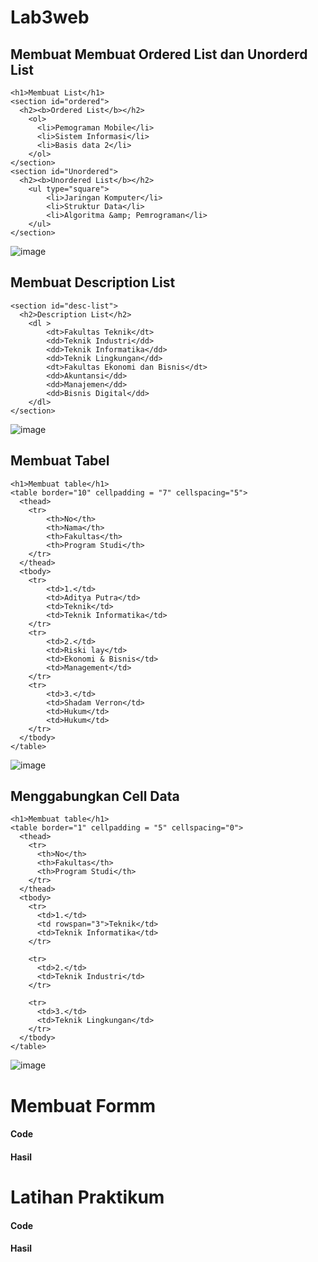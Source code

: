# Lab3web

## Membuat Membuat Ordered List dan Unorderd List
```
<h1>Membuat List</h1>
<section id="ordered">
  <h2><b>Ordered List</b></h2>
    <ol>
      <li>Pemograman Mobile</li>
      <li>Sistem Informasi</li>
      <li>Basis data 2</li>
    </ol>
</section>
<section id="Unordered">
  <h2><b>Unordered List</b></h2>
    <ul type="square">
        <li>Jaringan Komputer</li>
        <li>Struktur Data</li>
        <li>Algoritma &amp; Pemrograman</li>
    </ul>
</section>
```
![image](https://github.com/adityaputrawijaya/Lab3web/assets/115687055/1c4ca1e0-c712-4fd3-ae2e-a0b1b79c6bd3)


## Membuat Description List
```
<section id="desc-list">
  <h2>Description List</h2>
    <dl >
        <dt>Fakultas Teknik</dt>
        <dd>Teknik Industri</dd>
        <dd>Teknik Informatika</dd>
        <dd>Teknik Lingkungan</dd>
        <dt>Fakultas Ekonomi dan Bisnis</dt>
        <dd>Akuntansi</dd>
        <dd>Manajemen</dd>
        <dd>Bisnis Digital</dd>
    </dl>
</section>
```
![image](https://github.com/adityaputrawijaya/Lab3web/assets/115687055/ece12c70-d70a-4442-b63a-7af3fd9d07d9)


## Membuat Tabel
```
<h1>Membuat table</h1>
<table border="10" cellpadding = "7" cellspacing="5">
  <thead>
    <tr>
        <th>No</th>
        <th>Nama</th>
        <th>Fakultas</th>
        <th>Program Studi</th>
    </tr>
  </thead>
  <tbody>
    <tr>
        <td>1.</td>
        <td>Aditya Putra</td>
        <td>Teknik</td>
        <td>Teknik Informatika</td>
    </tr>
    <tr>
        <td>2.</td>
        <td>Riski lay</td>
        <td>Ekonomi & Bisnis</td>
        <td>Management</td>
    </tr>
    <tr>
        <td>3.</td>
        <td>Shadam Verron</td>
        <td>Hukum</td>
        <td>Hukum</td>
    </tr>
  </tbody>
</table>
```
![image](https://github.com/adityaputrawijaya/Lab3web/assets/115687055/3025e93c-32c1-43cc-b410-4aead9351565)


## Menggabungkan Cell Data
```
<h1>Membuat table</h1>
<table border="1" cellpadding = "5" cellspacing="0">
  <thead>
    <tr>
      <th>No</th>
      <th>Fakultas</th>
      <th>Program Studi</th>
    </tr>
  </thead>
  <tbody>
    <tr>
      <td>1.</td>
      <td rowspan="3">Teknik</td>
      <td>Teknik Informatika</td>
    </tr>

    <tr>
      <td>2.</td>
      <td>Teknik Industri</td>
    </tr>

    <tr>
      <td>3.</td>
      <td>Teknik Lingkungan</td>
    </tr>
  </tbody>
</table>
```
![image](https://github.com/adityaputrawijaya/Lab3web/assets/115687055/a5753325-7bd3-4fab-acc3-c13550c4a9df)


# Membuat Formm
#### Code

#### Hasil


# Latihan Praktikum
#### Code

#### Hasil



